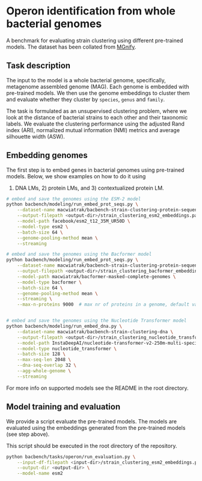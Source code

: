 # Operon identification from whole bacterial genomes

A benchmark for evaluating strain clustering using different pre-trained models. The dataset has been collated from [MGnify](https://www.ebi.ac.uk/metagenomics).

## Task description

The input to the model is a whole bacterial genome, specifically, metagenome assembled genome (MAG). Each genome is embedded with pre-trained models.
We then use the genome embeddings to cluster them and evaluate whether they cluster by `species`, `genus` and `family`.

The task is formulated as an unsupervised clustering problem, where we look at the distance of bacterial strains to each other
and their taxonomic labels. We evaluate the clustering performance using the adjusted Rand index (ARI), normalized mutual information (NMI) metrics
and average silhouette width (ASW).

## Embedding genomes

The first step is to embed genes in bacterial genomes using pre-trained models. Below, we show examples on how to do it using
1) DNA LMs, 2) protein LMs, and 3) contextualized protein LM.

```bash
# embed and save the genomes using the ESM-2 model
python bacbench/modeling/run_embed_prot_seqs.py \
    --dataset-name macwiatrak/bacbench-strain-clustering-protein-sequences \
    --output-filepath <output-dir>/strain_clustering_esm2_embeddings.parquet \
    --model-path facebook/esm2_t12_35M_UR50D \
    --model-type esm2 \
    --batch-size 64 \
    --genome-pooling-method mean \
    --streaming

# embed and save the genomes using the Bacformer model
python bacbench/modeling/run_embed_prot_seqs.py \
    --dataset-name macwiatrak/bacbench-strain-clustering-protein-sequences \
    --output-filepath <output-dir>/strain_clustering_bacformer_embeddings.parquet \
    --model-path macwiatrak/bacformer-masked-complete-genomes \
    --model-type bacformer \
    --batch-size 64 \
    --genome-pooling-method mean \
    --streaming \
    --max-n-proteins 9000  # max nr of proteins in a genome, default value


# embed and save the genomes using the Nucleotide Transformer model
python bacbench/modeling/run_embed_dna.py \
    --dataset-name macwiatrak/bacbench-strain-clustering-dna \
    --output-filepath <output-dir>/strain_clustering_nucleotide_transformer_embeddings.parquet \
    --model-path InstaDeepAI/nucleotide-transformer-v2-250m-multi-species \
    --model-type nucleotide_transformer \
    --batch-size 128 \
    --max-seq-len 2048 \
    --dna-seq-overlap 32 \
    --agg-whole-genome \
    --streaming
```

For more info on supported models see the README in the root directory.

## Model training and evaluation

We provide a script evaluate the pre-trained models. The models are evaluated using the embeddings generated from the pre-trained models (see step above).

This script should be executed in the root directory of the repository.

```bash
python bacbench/tasks/operon/run_evaluation.py \
    --input-df-filepath <input-dir>/strain_clustering_esm2_embeddings.parquet \
    --output-dir <output-dir> \
    --model-name esm2
```
